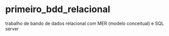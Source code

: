 # primeiro_bdd_relacional
trabalho de bando de dados relacional com MER (modelo conceitual) e SQL server
